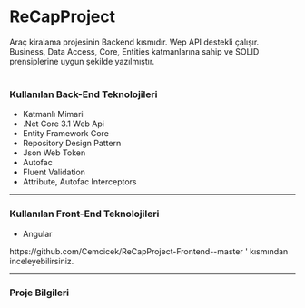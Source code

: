 # ReCapProject
Araç kiralama projesinin Backend kısmıdır. Wep API destekli çalışır. Business, Data Access, Core, Entities katmanlarına sahip ve SOLID prensiplerine uygun şekilde yazılmıştır.<br>
<br><h3><strong>Kullanılan Back-End Teknolojileri</strong></h3>
<ul>
  <li>Katmanlı Mimari</li>
  <li>.Net Core 3.1 Web Api</li>
  <li>Entity Framework Core</li>
  <li>Repository Design Pattern</li>
  <li>Json Web Token</li>
  <li>Autofac</li>
  <li>Fluent Validation</li>
  <li>Attribute, Autofac Interceptors</li>
</ul>
<hr>
<h3><strong>Kullanılan Front-End Teknolojileri</strong></h3>
<ul>
  <li>Angular</li></ul>
https://github.com/Cemcicek/ReCapProject-Frontend--master ' kısmından inceleyebilirsiniz.
</ul>
<hr>
<h3><strong>Proje Bilgileri</strong></h3>
